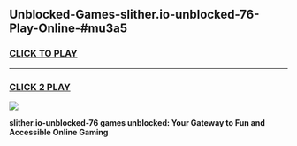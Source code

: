 
## Unblocked-Games-slither.io-unblocked-76-Play-Online-#mu3a5
<h3>
<a href="https://premium.freeplayer.one?title=slither.io-unblocked-76&ref=27F">CLICK TO PLAY</a></h3>
<hr>

<h3>
<a href="https://premium.freeplayer.one?title=slither.io-unblocked-76&ref=27F">CLICK 2 PLAY</a>
  
</h3>

<a href="https://premium.freeplayer.one?title=slither.io-unblocked-76&ref=27F"><img src="https://clearcache.store/games.png"></a>


**slither.io-unblocked-76 games unblocked: Your Gateway to Fun and Accessible Online Gaming**
